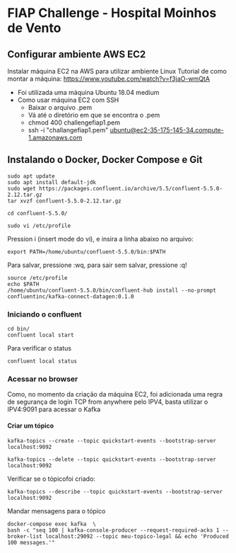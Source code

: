 # FIAP Challenge - Hospital Moinhos de Vento

## Configurar ambiente AWS EC2

Instalar máquina EC2 na AWS para utilizar ambiente Linux
Tutorial de como montar a máquina: https://www.youtube.com/watch?v=f3jaO-wmQtA
- Foi utilizada uma máquina Ubuntu 18.04 medium
- Como usar máquina EC2 com SSH
    - Baixar o arquivo .pem
    - Vá até o diretório em que se encontra o .pem
    - chmod 400 challengefiap1.pem
    -  ssh -i "challangefiap1.pem" ubuntu@ec2-35-175-145-34.compute-1.amazonaws.com
##  Instalando o Docker, Docker Compose e Git
    sudo apt update
    sudo apt install default-jdk
    sudo wget https://packages.confluent.io/archive/5.5/confluent-5.5.0-2.12.tar.gz
    tar xvzf confluent-5.5.0-2.12.tar.gz

    cd confluent-5.5.0/
    
    sudo vi /etc/profile

Pression i  (insert mode do vi), e insira a linha abaixo no arquivo:

    export PATH=/home/ubuntu/confluent-5.5.0/bin:$PATH

Para salvar, pressione :wq, para sair sem salvar, pressione :q!

    source /etc/profile
    echo $PATH
    /home/ubuntu/confluent-5.5.0/bin/confluent-hub install --no-prompt confluentinc/kafka-connect-datagen:0.1.0


###  Iniciando o confluent

    cd bin/
    confluent local start

Para verificar o status

    confluent local status

###  Acessar no browser

Como, no momento da criação da máquina EC2, foi adicionada uma regra de segurança de login TCP from anywhere pelo IPV4, basta utilizar o IPV4:9091 para acessar o Kafka

####  Criar um tópico 

    kafka-topics --create --topic quickstart-events --bootstrap-server localhost:9092

    kafka-topics --delete --topic quickstart-events --bootstrap-server localhost:9092

Verificar se o tópicofoi criado:

    kafka-topics --describe --topic quickstart-events --bootstrap-server localhost:9092

Mandar mensagens para o tópico

    docker-compose exec kafka  \
    bash -c "seq 100 | kafka-console-producer --request-required-acks 1 --broker-list localhost:29092 --topic meu-topico-legal && echo 'Produced 100 messages.'"
